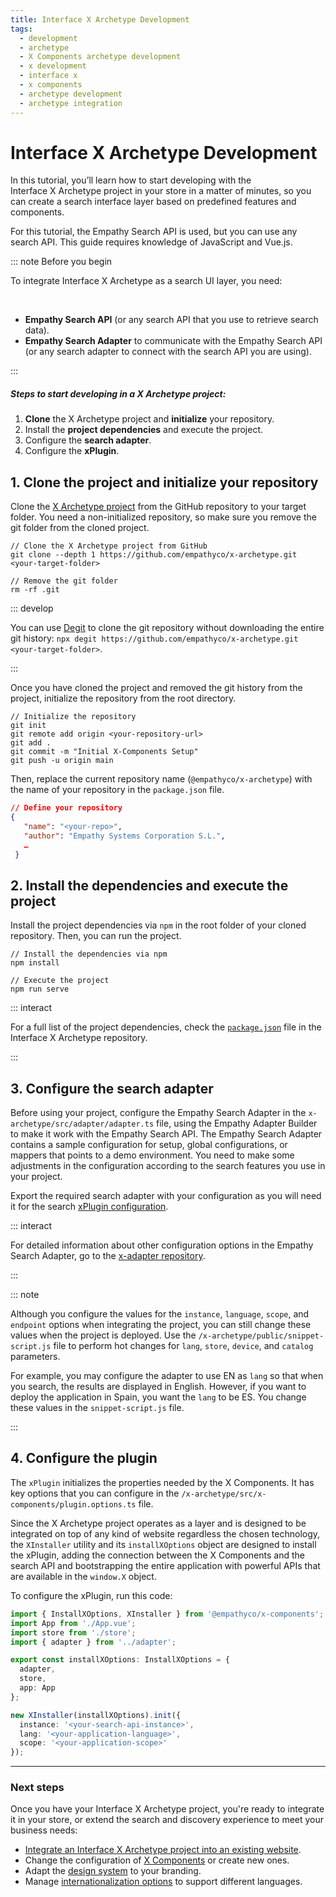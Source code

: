```yaml
---
title: Interface X Archetype Development
tags:
  - development
  - archetype
  - X Components archetype development
  - x development
  - interface x
  - x components
  - archetype development
  - archetype integration
---
```


# Interface X Archetype Development

In this tutorial, you’ll learn how to start developing with the Interface&nbsp;X&nbsp;Archetype
project in your store in a matter of minutes, so you can create a search interface layer based on
predefined features and components.

For this tutorial, the Empathy Search API is used, but you can use any search API. This guide
requires knowledge of JavaScript and Vue.js.

::: note Before you begin

To integrate Interface&nbsp;X&nbsp;Archetype as a search UI layer, you need:

<br/>

- **Empathy Search API** (or any search API that you use to retrieve search data).
- **Empathy Search Adapter** to communicate with the Empathy Search API (or any search adapter to
  connect with the search API you are using).

:::

##### Steps to start developing in a X Archetype project:

1. **Clone** the X&nbsp;Archetype project and **initialize** your repository.
2. Install the **project dependencies** and execute the project.
3. Configure the **search adapter**.
4. Configure the **xPlugin**.

## 1. Clone the project and initialize your repository

Clone the [X Archetype project](https://github.com/empathyco/x-archetype.git) from the GitHub
repository to your target folder. You need a non-initialized repository, so make sure you remove the
git folder from the cloned project.

```batch
// Clone the X Archetype project from GitHub
git clone --depth 1 https://github.com/empathyco/x-archetype.git <your-target-folder>

// Remove the git folder
rm -rf .git
```

::: develop

You can use [Degit](https://github.com/Rich-Harris/degit) to clone the git repository without
downloading the entire git history:
`npx degit https://github.com/empathyco/x-archetype.git <your-target-folder>`.

:::

Once you have cloned the project and removed the git history from the project, initialize the
repository from the root directory.

```batch
// Initialize the repository
git init
git remote add origin <your-repository-url>
git add .
git commit -m "Initial X-Components Setup"
git push -u origin main
```

Then, replace the current repository name (`@empathyco/x-archetype`) with the name of your
repository in the `package.json` file.

```json
// Define your repository
{
   "name": "<your-repo>",
   "author": "Empathy Systems Corporation S.L.",
   …
 }

```

## 2. Install the dependencies and execute the project

Install the project dependencies via `npm` in the root folder of your cloned repository. Then, you
can run the project.

```batch
// Install the dependencies via npm
npm install

// Execute the project
npm run serve
```

::: interact

For a full list of the project dependencies, check the
[`package.json`](https://github.com/empathyco/x-archetype/blob/main/package.json) file in the
Interface&nbsp;X&nbsp;Archetype repository.

:::

## 3. Configure the search adapter

Before using your project, configure the Empathy Search Adapter in the
`x-archetype/src/adapter/adapter.ts` file, using the Empathy Adapter Builder to make it work with
the Empathy Search API. The Empathy Search Adapter contains a sample configuration for setup, global
configurations, or mappers that points to a demo environment. You need to make some adjustments in
the configuration according to the search features you use in your project.

Export the required search adapter with your configuration as you will need it for the search
[xPlugin configuration](web-archetype-integration-guide.md#_4-configure-the-plugin).

::: interact

For detailed information about other configuration options in the Empathy Search Adapter, go to the
[x-adapter repository](https://github.com/empathyco/x/tree/main/packages/search-adapter).

:::

::: note

Although you configure the values for the `instance`, `language`, `scope`, and `endpoint` options
when integrating the project, you can still change these values when the project is deployed. Use
the `/x-archetype/public/snippet-script.js` file to perform hot changes for `lang`, `store`,
`device`, and `catalog` parameters.

For example, you may configure the adapter to use EN as `lang` so that when you search, the results
are displayed in English. However, if you want to deploy the application in Spain, you want the
`lang` to be ES. You change these values in the `snippet-script.js` file.

:::

## 4. Configure the plugin

The `xPlugin` initializes the properties needed by the X&nbsp;Components. It has key options that
you can configure in the `/x-archetype/src/x-components/plugin.options.ts` file.

Since the X&nbsp;Archetype project operates as a layer and is designed to be integrated on top of
any kind of website regardless the chosen technology, the `XInstaller` utility and its
`installXOptions` object are designed to install the xPlugin, adding the connection between the
X&nbsp;Components and the search API and bootstrapping the entire application with powerful APIs
that are available in the `window.X` object.

To configure the xPlugin, run this code:

```typescript
import { InstallXOptions, XInstaller } from '@empathyco/x-components';
import App from './App.vue';
import store from './store';
import { adapter } from '../adapter';

export const installXOptions: InstallXOptions = {
  adapter,
  store,
  app: App
};

new XInstaller(installXOptions).init({
  instance: '<your-search-api-instance>',
  lang: '<your-application-language>',
  scope: '<your-application-scope>'
});
```

---

### Next steps

Once you have your Interface&nbsp;X&nbsp;Archetype project, you're ready to integrate it in your
store, or extend the search and discovery experience to meet your business needs:

- [Integrate an Interface&nbsp;X&nbsp;Archetype project into an existing website](web-archetype-integration-guide.md).
- Change the configuration of [X Components](web-use-x-components-guide.md) or create new ones.
- Adapt the
  [design system](https://github.com/empathyco/x/blob/main/packages/x-components/contributing/design-system.md)
  to your branding.
- Manage
  [internationalization options](https://github.com/empathyco/x-archetype/blob/main/docs/i18n.md) to
  support different languages.

<!-- add links to design system and internationalization content pages when ready-->
